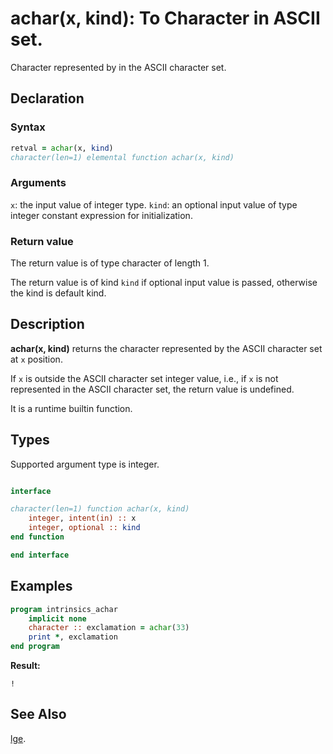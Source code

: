 # achar(x, kind): To Character in ASCII set.

Character represented by in the ASCII character set.

## Declaration

### Syntax

```fortran
retval = achar(x, kind)
character(len=1) elemental function achar(x, kind)
```

### Arguments

`x`: the input value of integer type.
`kind`: an optional input value of type integer constant expression for
initialization.

### Return value

The return value is of type character of length 1.

The return value is of kind `kind` if optional input value is passed, otherwise
the kind is default kind.

## Description

**achar(x, kind)** returns the character represented by the ASCII character set
at `x` position.

If `x` is outside the ASCII character set integer value, i.e., if `x` is not
represented in the ASCII character set, the return value is undefined.

It is a runtime builtin function.

## Types

Supported argument type is integer.

```fortran

interface

character(len=1) function achar(x, kind)
    integer, intent(in) :: x
	integer, optional :: kind
end function

end interface
```

## Examples

```fortran
program intrinsics_achar
    implicit none
    character :: exclamation = achar(33)
    print *, exclamation
end program
```

**Result:**

```
!
```

## See Also

[lge](lge.md).
